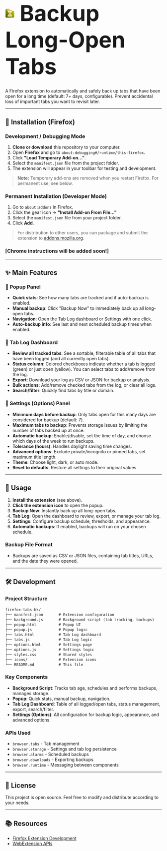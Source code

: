 <h1><p align="left">
  <img src="https://github.com/timpyrkov/firefox-tabs-bk/blob/master/icons/icon-128.png?raw=true" alt="logo" height="30" style="vertical-align: middle; margin-right: 10px;">
  <span style="font-size:2.5em; vertical-align: middle;"><b>Backup Long-Open Tabs</b></span>
</p></h1>


A Firefox extension to automatically and safely back up tabs that have been open for a long time (default: 7+ days, configurable). Prevent accidental loss of important tabs you want to revisit later.

---

## 🚀 Installation (Firefox)

### Development / Debugging Mode

1. **Clone or download** this repository to your computer.
2. Open **Firefox** and go to `about:debugging#/runtime/this-firefox`.
3. Click **"Load Temporary Add-on..."**.
4. Select the `manifest.json` file from the project folder.
5. The extension will appear in your toolbar for testing and development.

> **Note:** Temporary add-ons are removed when you restart Firefox. For permanent use, see below.

### Permanent Installation (Developer Mode)

1. Go to `about:addons` in Firefox.
2. Click the gear icon → **"Install Add-on From File..."**
3. Select the `manifest.json` file from your project folder.
4. Click **Add**.

> For distribution to other users, you can package and submit the extension to [addons.mozilla.org](https://addons.mozilla.org/).

### [Chrome instructions will be added soon!]

---

## ✨ Main Features

### 🔹 Popup Panel
- **Quick stats**: See how many tabs are tracked and if auto-backup is enabled.
- **Manual backup**: Click "Backup Now" to immediately back up all long-open tabs.
- **Navigation**: Open the Tab Log dashboard or Settings with one click.
- **Auto-backup info**: See last and next scheduled backup times when enabled.

### 🔹 Tab Log Dashboard
- **Review all tracked tabs**: See a sortable, filterable table of all tabs that have been logged (and all currently open tabs).
- **Status column**: Colored checkboxes indicate whether a tab is logged (green) or just open (yellow). You can select tabs to add/remove from the log.
- **Export**: Download your log as CSV or JSON for backup or analysis.
- **Bulk actions**: Add/remove checked tabs from the log, or clear all logs.
- **Search/filter**: Quickly find tabs by title or domain.

### 🔹 Settings (Options) Panel
- **Minimum days before backup**: Only tabs open for this many days are considered for backup (default: 7).
- **Maximum tabs to backup**: Prevents storage issues by limiting the number of tabs backed up at once.
- **Automatic backup**: Enable/disable, set the time of day, and choose which days of the week to run backups.
- **Tolerance (hours)**: Handles daylight saving time changes.
- **Advanced options**: Exclude private/incognito or pinned tabs, set maximum title length.
- **Theme**: Choose light, dark, or auto mode.
- **Reset to defaults**: Restore all settings to their original values.

---

## 📖 Usage

1. **Install the extension** (see above).
2. **Click the extension icon** to open the popup.
3. **Backup Now**: Instantly back up all long-open tabs.
4. **Tab Log**: Open the dashboard to review, export, or manage your tab log.
5. **Settings**: Configure backup schedule, thresholds, and appearance.
6. **Automatic backups**: If enabled, backups will run on your chosen schedule.

### Backup File Format
- Backups are saved as CSV or JSON files, containing tab titles, URLs, and the date they were opened.

---

## 🛠️ Development

### Project Structure

```
firefox-tabs-bk/
├── manifest.json       # Extension configuration
├── background.js       # Background script (tab tracking, backups)
├── popup.html          # Popup UI
├── popup.js            # Popup logic
├── tabs.html           # Tab Log dashboard
├── tabs.js             # Tab Log logic
├── options.html        # Settings page
├── options.js          # Settings logic
├── styles.css          # Shared styles
├── icons/              # Extension icons
└── README.md           # This file
```

### Key Components
- **Background Script**: Tracks tab age, schedules and performs backups, manages storage.
- **Popup**: Quick stats, manual backup, navigation.
- **Tab Log Dashboard**: Table of all logged/open tabs, status management, export, search/filter.
- **Settings (Options)**: All configuration for backup logic, appearance, and advanced options.

### APIs Used
- `browser.tabs` - Tab management
- `browser.storage` - Settings and tab log persistence
- `browser.alarms` - Scheduled backups
- `browser.downloads` - Exporting backups
- `browser.runtime` - Messaging between components

---

## 📝 License

This project is open source. Feel free to modify and distribute according to your needs.

---

## 📚 Resources
- [Firefox Extension Development](https://developer.mozilla.org/en-US/docs/Mozilla/Add-ons/WebExtensions)
- [WebExtension APIs](https://developer.mozilla.org/en-US/docs/Mozilla/Add-ons/WebExtensions/API)
